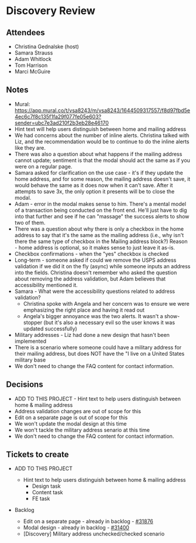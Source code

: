 # Discovery Review

## Attendees
- Christina Gednalske (host)
- Samara Strauss
- Adam Whitlock
- Tom Harrison
- Marci McGuire

## Notes
- Mural: https://app.mural.co/t/vsa8243/m/vsa8243/1644509317557/f8d97fbd5e4ec6c7f8c135f1fa29f077fe05e603?sender=ubc7e3ad210f2b3eb28e46170
- Hint text will help users distinguish between home and mailing address
- We had concerns about the number of inline alerts.  Christina talked with Liz, and the recommendation would be to continue to do the inline alerts like they are.  
- There was also a question about what happens if the mailing address cannot update; sentiment is that the modal should act the same as if you were on a regular page.
- Samara asked for clarification on the use case - it's if they update the home address, and for some reason, the mailing address doesn't save, it would behave the same as it does now when it can't save.  After it attempts to save 3x, the only option it presents will be to close the modal.
- Adam - error in the modal makes sense to him.  There's a mental model of a transaction being conducted on the front end.  He'll just have to dig into that further and see if he can "massage" the success alerts to show two of them.
- There was a question about why there is only a checkbox in the home address to say that it's the same as the mailing address (i.e., why isn't there the same type of checkbox in the Mailing address block?)  Reason - home address is optional, so it makes sense to just leave it as-is.
- Checkbox confirmations - when the "yes" checkbox is checked
- Long-term - someone asked if could we remove the USPS address validation if we did it on the fly (async) while someone inputs an address into the fields.  Christina doesn't remember who asked the question about removing the address validation, but Adam believes that accessibility mentioned it.
- Samara - What were the accessibility questions related to address validation?
  - Christina spoke with Angela and her concern was to ensure we were emphasizing the right place and having it read out
  - Angela's bigger annoyance was the two alerts.  It wasn't a show-stopper (but it's also a necessary evil so the user knows it was updated successfully)
- Military addresses - Liz had done a new design that hasn't been implemented
- There is a scenario where someone could have a military address for their mailing address, but does NOT have the "I live on a United States military base
- We don't need to change the FAQ content for contact information.

## Decisions
- ADD TO THIS PROJECT - Hint text to help users distinguish between home & mailing address
- Address validation changes are out of scope for this
- Edit on a separate page is out of scope for this
- We won't update the modal design at this time
- We won't tackle the military address senario at this time
- We don't need to change the FAQ content for contact information.

## Tickets to create
- ADD TO THIS PROJECT 
  - Hint text to help users distinguish between home & mailing address
    - Design task
    - Content task
    - FE task

- Backlog
  - Edit on a separate page - already in backlog - [#31876](https://github.com/department-of-veterans-affairs/va.gov-team/issues/30373)
  - Modal design - already in backlog - [#31400](https://github.com/department-of-veterans-affairs/va.gov-team/issues/31400)
  - [Discovery] Military address unchecked/checked scenario


